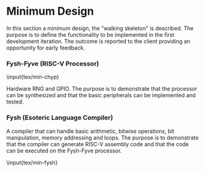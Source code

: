 # Minimum Design

In this section a minimum design, the "walking skeleton" is described. The
purpose is to define the functionality to be implemented in the first
development iteration. The outcome is reported to the client providing an
opportunity for early feedback.

### Fysh-Fyve (RISC-V Processor)

\input{tex/min-chyp}

Hardware RNG and GPIO. The purpose is to demonstrate that the processor can be
synthesized and that the basic peripherals can be implemented and tested.

### Fysh (Esoteric Language Compiler)

A compiler that can handle basic arithmetic, bitwise operations, bit
manipulation, memory addressing and loops. The purpose is to demonstrate that
the compiler can generate RISC-V assembly code and that the code can be executed
on the Fysh-Fyve processor.

\input{tex/min-fysh}
